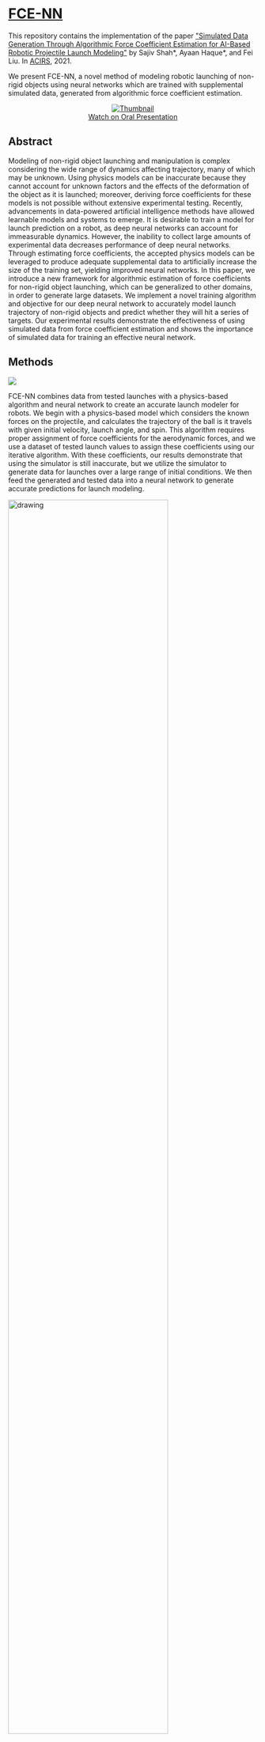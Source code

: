 # [FCE-NN](https://ayaanzhaque.github.io/FCE-NN/)

This repository contains the implementation of the paper ["Simulated Data Generation Through Algorithmic Force Coefficient Estimation for AI-Based Robotic Projectile Launch Modeling"](https://arxiv.org/abs/2105.12833) by Sajiv Shah*, Ayaan Haque*, and Fei Liu. In [ACIRS](http://www.acirs.org/), 2021.

We present FCE-NN, a novel method of modeling robotic launching of non-rigid objects using neural networks which are trained with supplemental simulated data, generated from algorithmic force coefficient estimation.

<p align="center">
    <a href="https://www.youtube.com/watch?v=rkAp8RS7gqc">
        <img src="https://img.youtube.com/vi/rkAp8RS7gqc/0.jpg" alt="Thumbnail"/>
        <br />
        Watch on Oral Presentation
    </a>
</p>

## Abstract

Modeling of non-rigid object launching and manipulation is complex considering the wide range of dynamics affecting trajectory, many of which may be unknown. Using physics models can be inaccurate because they cannot account for unknown factors and the effects of the deformation of the object as it is launched; moreover, deriving force coefficients for these models is not possible without extensive experimental testing. Recently, advancements in data-powered artificial intelligence methods have allowed learnable models and systems to emerge. It is desirable to train a model for launch prediction on a robot, as deep neural networks can account for immeasurable dynamics. However, the inability to collect large amounts of experimental data decreases performance of deep neural networks. Through estimating force coefficients, the accepted physics models can be leveraged to produce adequate supplemental data to artificially increase the size of the training set, yielding improved neural networks. In this paper, we introduce a new framework for algorithmic estimation of force coefficients for non-rigid object launching, which can be generalized to other domains, in order to generate large datasets. We implement a novel training algorithm and objective for our deep neural network to accurately model launch trajectory of non-rigid objects and predict whether they will hit a series of targets. Our experimental results demonstrate the effectiveness of using simulated data from force coefficient estimation and shows the importance of simulated data for training an effective neural network.

## Methods

![](https://github.com/ayaanzhaque/FCE-NN/blob/main/images/model_fig.png?raw=true)

FCE-NN combines data from tested launches with a physics-based algorithm and neural network to create an accurate launch modeler for robots. We begin with a physics-based model which considers the known forces on the projectile, and calculates the trajectory of the ball is it travels with given initial velocity, launch angle, and spin. This algorithm requires proper assignment of force coefficients for the aerodynamic forces, and we use a dataset of tested launch values to assign these coefficients using our iterative algorithm. With these coefficients, our results demonstrate that using the simulator is still inaccurate, but we utilize the simulator to generate data for launches over a large range of initial conditions. We then feed the generated and tested data into a neural network to generate accurate predictions for launch modeling.

<img src="https://github.com/ayaanzhaque/FCE-NN/blob/main/images/trajectories.png?raw=true" alt="drawing" width="80%"/>

## Results

A brief summary of our results and figures are shown below.

![](https://github.com/ayaanzhaque/FCE-NN/blob/main/images/table.png?raw=true)

This table shows the accuracy and F1-scores for our neural network on the testset with varying quantities of simulated data.

![](https://github.com/ayaanzhaque/FCE-NN/blob/main/images/trajectory_results.png?raw=true)

This graph shows comparison of experimentally measured trajectories and trajectories generated by the simulator using estimated force coefficients (left). Inaccuracy of generated trajectories using estimated force coefficients in comparison to experimental trajectories on the test set (right).


## Code

Our scripts and code are provided in the repo. We provide the loop to perform force coefficient estimation as well as a barebones neural network with correct node configurations. However, we recommend this network is substituted with a deeper and more effective network. The force coefficient estimator code is in [```fce.py```](https://github.com/ayaanzhaque/FCE-NN/blob/main/fce.py). The barebones neural network architecture is provided in [```nn.py```](https://github.com/ayaanzhaque/FCE-NN/blob/main/nn.py). The neural network was written in Keras.

## Citation

If you found our code or paper useful, please consider citing.

```
@misc{shah2021simulated,
      title={Simulated Data Generation Through Algorithmic Force Coefficient Estimation for AI-Based Robotic Projectile Launch Modeling}, 
      author={Sajiv Shah and Ayaan Haque and Fei Liu},
      year={2021},
      eprint={2105.12833},
      archivePrefix={arXiv},
      primaryClass={cs.RO}
}
```
